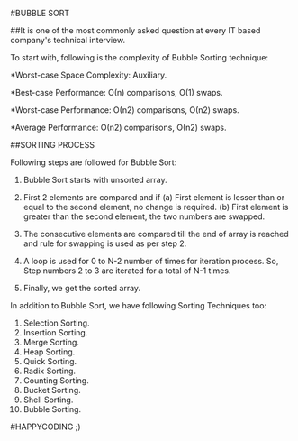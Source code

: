 #BUBBLE SORT

##It is one of the most commonly asked question at every IT based company's technical interview. 

To start with, following is the complexity of Bubble Sorting technique:

*Worst-case Space Complexity: Auxiliary.

*Best-case Performance: О(n) comparisons, О(1) swaps.

*Worst-case Performance: О(n2) comparisons, О(n2) swaps.

*Average Performance: О(n2) comparisons, О(n2) swaps.

##SORTING PROCESS

Following steps are followed for Bubble Sort:

1. Bubble Sort starts with unsorted array.

2. First 2 elements are compared and if
    (a) First element is lesser than or equal to the second element, no change is required.
    (b) First element is greater than the second element, the two numbers are swapped.
    
3. The consecutive elements are compared till the end of array is reached and rule for swapping is used as per step 2.

4. A loop is used for 0 to N-2 number of times for iteration process. So, Step numbers 2 to 3 are iterated for a total of N-1 times.

5. Finally, we get the sorted array.

In addition to Bubble Sort, we have following Sorting Techniques too:
1. Selection Sorting.
2. Insertion Sorting.
3. Merge Sorting.
4. Heap Sorting.
5. Quick Sorting.
6. Radix Sorting.
7. Counting Sorting.
8. Bucket Sorting.
9. Shell Sorting.
10. Bubble Sorting.

#HAPPYCODING ;)
